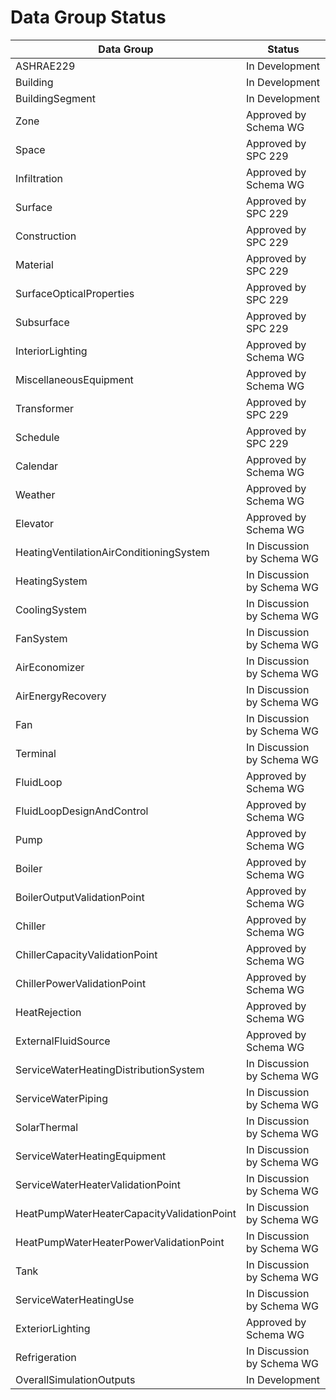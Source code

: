 # Data Group Status


| Data Group                                   | Status
|----------------------------------------------|---------------
| ASHRAE229                                    | In Development
| Building                                     | In Development
| BuildingSegment                              | In Development
| Zone                                         | Approved by Schema WG
| Space                                        | Approved by SPC 229
| Infiltration                                 | Approved by Schema WG
| Surface                                      | Approved by SPC 229
| Construction                                 | Approved by SPC 229
| Material                                     | Approved by SPC 229
| SurfaceOpticalProperties                     | Approved by SPC 229
| Subsurface                                   | Approved by SPC 229
| InteriorLighting                             | Approved by Schema WG
| MiscellaneousEquipment                       | Approved by Schema WG
| Transformer                                  | Approved by SPC 229
| Schedule                                     | Approved by SPC 229
| Calendar                                     | Approved by Schema WG
| Weather                                      | Approved by Schema WG
| Elevator                                     | Approved by Schema WG
| HeatingVentilationAirConditioningSystem      | In Discussion by Schema WG
| HeatingSystem                                | In Discussion by Schema WG
| CoolingSystem                                | In Discussion by Schema WG
| FanSystem                                    | In Discussion by Schema WG
| AirEconomizer                                | In Discussion by Schema WG
| AirEnergyRecovery                            | In Discussion by Schema WG
| Fan                                          | In Discussion by Schema WG
| Terminal                                     | In Discussion by Schema WG
| FluidLoop                                    | Approved by Schema WG
| FluidLoopDesignAndControl                    | Approved by Schema WG
| Pump                                         | Approved by Schema WG
| Boiler                                       | Approved by Schema WG
| BoilerOutputValidationPoint                  | Approved by Schema WG
| Chiller                                      | Approved by Schema WG
| ChillerCapacityValidationPoint               | Approved by Schema WG
| ChillerPowerValidationPoint                  | Approved by Schema WG
| HeatRejection                                | Approved by Schema WG
| ExternalFluidSource                          | Approved by Schema WG
| ServiceWaterHeatingDistributionSystem        | In Discussion by Schema WG
| ServiceWaterPiping                           | In Discussion by Schema WG
| SolarThermal                                 | In Discussion by Schema WG
| ServiceWaterHeatingEquipment                 | In Discussion by Schema WG
| ServiceWaterHeaterValidationPoint            | In Discussion by Schema WG
| HeatPumpWaterHeaterCapacityValidationPoint   | In Discussion by Schema WG
| HeatPumpWaterHeaterPowerValidationPoint      | In Discussion by Schema WG
| Tank                                         | In Discussion by Schema WG
| ServiceWaterHeatingUse                       | In Discussion by Schema WG
| ExteriorLighting                             | Approved by Schema WG
| Refrigeration                                | In Discussion by Schema WG
| OverallSimulationOutputs                     | In Development

